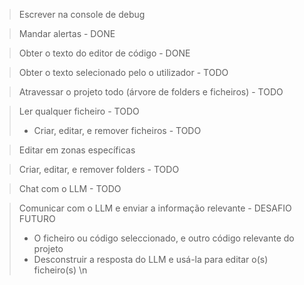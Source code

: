 > Escrever na console de debug

> Mandar alertas - DONE

> Obter o texto do editor de código - DONE

> Obter o texto selecionado pelo o utilizador - TODO

> Atravessar o projeto todo (árvore de folders e ficheiros) - TODO

> Ler qualquer ficheiro - TODO
> - Criar, editar, e remover ficheiros - TODO 

> Editar em zonas específicas

> Criar, editar, e remover folders - TODO

> Chat com o LLM - TODO

> Comunicar com o LLM e enviar a informação relevante - DESAFIO FUTURO
> - O ficheiro ou código seleccionado, e outro código relevante do projeto
> - Desconstruir a resposta do LLM e usá-la para editar o(s) ficheiro(s) \n
